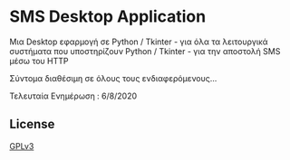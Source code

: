 # SMS Desktop Application

Μια Desktop εφαρμογή σε Python / Tkinter - για όλα τα λειτουργικά συστήματα που υποστηρίζουν Python / Tkinter - για την αποστολή SMS μέσω του HTTP

Σύντομα διαθέσιμη σε όλους τους ενδιαφερόμενους...  


Τελευταία Ενημέρωση : 6/8/2020 



## License
[GPLv3](https://choosealicense.com/licenses/gpl-3.0/)
